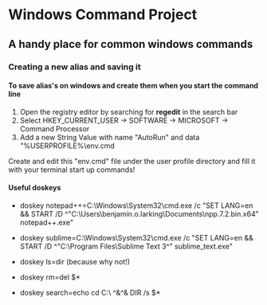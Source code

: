# Windows Command Project
## A handy place for common windows commands 

### Creating a new alias and saving it

#### To save alias's on windows and create them when you start the command line

1. Open the registry editor by searching for **regedit** in the search bar 
2. Select HKEY_CURRENT_USER -> SOFTWARE -> MICROSOFT -> Command Processor
3. Add a new String Value with name "AutoRun" and data "%USERPROFILE%\env.cmd

Create and edit this "env.cmd" file under the user profile directory and fill it with your terminal start up commands!

#### Useful doskeys

* doskey notepad++=C:\Windows\System32\cmd.exe /c "SET LANG=en && START /D ^"C:\Users\benjamin.o.larking\Documents\npp.7.2.bin.x64" notepad++.exe"

* doskey sublime=C:\Windows\System32\cmd.exe /c "SET LANG=en && START /D ^"C:\Program Files\Sublime Text 3^" sublime_text.exe"

* doskey ls=dir (because why not!)

* doskey rm=del $*

* doskey search=echo cd C:\ ^&^& DIR /s $*

